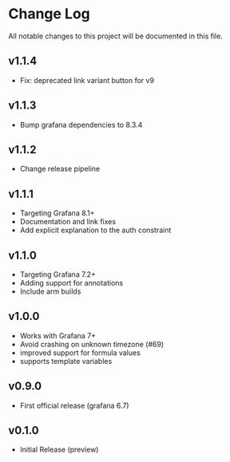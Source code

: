 # Change Log

All notable changes to this project will be documented in this file.

## v1.1.4
- Fix: deprecated link variant button for v9

## v1.1.3
- Bump grafana dependencies to 8.3.4

## v1.1.2
- Change release pipeline

## v1.1.1
- Targeting Grafana 8.1+
- Documentation and link fixes
- Add explicit explanation to the auth constraint

## v1.1.0
- Targeting Grafana 7.2+
- Adding support for annotations
- Include arm builds

## v1.0.0
- Works with Grafana 7+
- Avoid crashing on unknown timezone (#69)
- improved support for formula values
- supports template variables

## v0.9.0

- First official release (grafana 6.7)

## v0.1.0

- Initial Release (preview)
